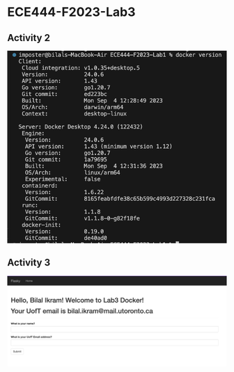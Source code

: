 # ECE444-F2023-Lab3

## Activity 2
 ![Screenshot](activity2.png)

 ## Activity 3
 ![Screenshot](activity3.png)

